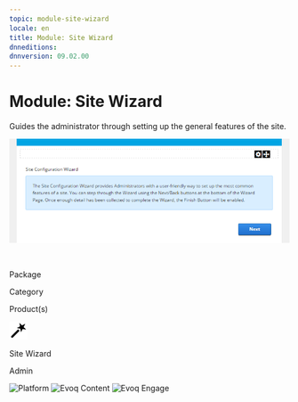 ```yaml
---
topic: module-site-wizard
locale: en
title: Module: Site Wizard
dnneditions: 
dnnversion: 09.02.00
---
```


# Module: Site Wizard

Guides the administrator through setting up the general features of the site.

  

![Site Wizard module](img/scr-module-SiteWizard.png)

  

 

Package

Category

Product(s)

 ![icon](img/ico-module-sitewizard.png) 

Site Wizard

Admin

 ![Platform](img/ico-dnn-platform.png) ![Evoq Content](img/ico-evoq-content.png) ![Evoq Engage](img/ico-evoq-engage.png)